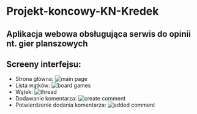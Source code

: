 # Projekt-koncowy-KN-Kredek
## Aplikacja webowa obsługująca serwis do opinii nt. gier planszowych

## Screeny interfejsu:
- Strona główna:
![main page](https://github.com/kacper651/Projekt-koncowy-KN-Kredek/blob/main/readme_images/main_page.png)
- Lista wątków: 
![board games](https://github.com/kacper651/Projekt-koncowy-KN-Kredek/blob/main/readme_images/board_games.png)
- Wątek:
![thread](https://github.com/kacper651/Projekt-koncowy-KN-Kredek/blob/main/readme_images/thread.png)
- Dodawanie komentarza:
![create comment](https://github.com/kacper651/Projekt-koncowy-KN-Kredek/blob/main/readme_images/create_comment.png)
- Potwierdzenie dodania komentarza:
![added comment](https://github.com/kacper651/Projekt-koncowy-KN-Kredek/blob/main/readme_images/added_comment.png)
